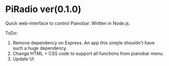 PiRadio ver(0.1.0)
==========
Quick web-interface to control Pianobar. 
Written in Node.js. 

ToDo:
  1. Remove dependency on Express. An app this simple shouldn't have such a huge dependency. 
  2. Change HTML + CSS code to support all functions from pianobar menu. 
  3. Update UI
